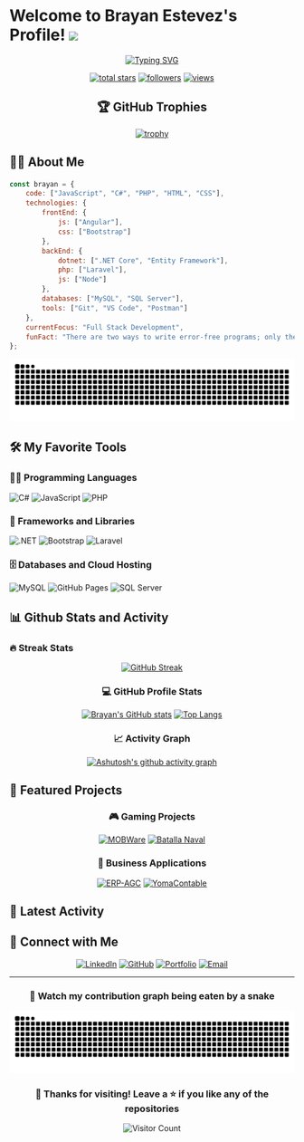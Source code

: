 # Welcome to Brayan Estevez's Profile! <img src="https://media.giphy.com/media/hvRJCLFzcasrR4ia7z/giphy.gif" width="28">

<div align="center">
  
[![Typing SVG](https://readme-typing-svg.herokuapp.com?font=Fira+Code&pause=1000&color=2E9DFF&center=true&vCenter=true&random=false&width=435&lines=Full+Stack+Developer;Passionate+about+technology;Building+innovative+solutions)](https://git.io/typing-svg)

<p align="center">
  <a href="https://github.com/BrayanEstevezC?tab=repositories&sort=stargazers">
    <img alt="total stars" title="Total stars on GitHub" src="https://custom-icon-badges.demolab.com/github/stars/BrayanEstevezC?color=55960c&style=for-the-badge&labelColor=488207&logo=star"/></a>
  <a href="https://github.com/BrayanEstevezC?tab=followers">
    <img alt="followers" title="Follow me on Github" src="https://custom-icon-badges.demolab.com/github/followers/BrayanEstevezC?color=236ad3&labelColor=1155ba&style=for-the-badge&logo=person-add&label=Follow&logoColor=white"/></a>
  <a href="https://github.com/BrayanEstevezC/Simple-View-Counter">
    <img alt="views" title="GitHub profile views" src="https://freshidea.com/jonah/app/DenverCoder1-profile-views"/></a>
</p>

## 🏆 GitHub Trophies

[![trophy](https://github-profile-trophy.vercel.app/?username=BrayanEstevezC&theme=dracula&column=7)](https://github.com/ryo-ma/github-profile-trophy)

</div>

## 👨‍💻 About Me

```javascript
const brayan = {
    code: ["JavaScript", "C#", "PHP", "HTML", "CSS"],
    technologies: {
        frontEnd: {
            js: ["Angular"],
            css: ["Bootstrap"]
        },
        backEnd: {
            dotnet: [".NET Core", "Entity Framework"],
            php: ["Laravel"],
            js: ["Node"]
        },
        databases: ["MySQL", "SQL Server"],
        tools: ["Git", "VS Code", "Postman"]
    },
    currentFocus: "Full Stack Development",
    funFact: "There are two ways to write error-free programs; only the third one works"
};
```
<img src="https://raw.githubusercontent.com/BrayanEstevezC/BrayanEstevezC/output/snake.svg" alt="Snake animation" />

###
## 🛠️ My Favorite Tools

### 👨‍💻 Programming Languages

<p>
    <img alt="C#" src="https://custom-icon-badges.demolab.com/badge/C%23-68217A.svg?logo=cs2&logoColor=white&style=for-the-badge">
    <img alt="JavaScript" src="https://img.shields.io/badge/JavaScript-F7DF1E.svg?logo=javascript&logoColor=black&style=for-the-badge">
    <img alt="PHP" src="https://img.shields.io/badge/PHP-777BB4.svg?logo=php&logoColor=white&style=for-the-badge">
</p>

### 🧰 Frameworks and Libraries

<p>
    <img alt=".NET" src="https://img.shields.io/badge/.NET-512BD4.svg?logo=.net&logoColor=white&style=for-the-badge">
    <img alt="Bootstrap" src="https://img.shields.io/badge/Bootstrap-7952B3.svg?logo=bootstrap&logoColor=white&style=for-the-badge">
    <img alt="Laravel" src="https://img.shields.io/badge/Laravel-FF2D20.svg?logo=laravel&logoColor=white&style=for-the-badge">
</p>

### 🗄️ Databases and Cloud Hosting

<p>
    <img alt="MySQL" src="https://img.shields.io/badge/MySQL-00f.svg?logo=mysql&logoColor=white&style=for-the-badge">
    <img alt="GitHub Pages" src="https://img.shields.io/badge/GitHub%20Pages-327FC7.svg?logo=github&logoColor=white&style=for-the-badge">
    <img alt="SQL Server" src ="https://img.shields.io/badge/SQL%20Server-CC2927.svg?logo=microsoft%20sql%20server&logoColor=white&style=for-the-badge">
</p>

## 📊 Github Stats and Activity

### 🔥 Streak Stats

<div align="center">

[![GitHub Streak](https://github-readme-streak-stats.herokuapp.com?user=BrayanEstevezC&theme=dracula&hide_border=true&date_format=M%20j%5B%2C%20Y%5D)](https://git.io/streak-stats)

### 💻 GitHub Profile Stats

[![Brayan's GitHub stats](https://github-readme-stats.vercel.app/api?username=BrayanEstevezC&show_icons=true&theme=dracula&hide_border=true)](https://github.com/anuraghazra/github-readme-stats)
[![Top Langs](https://github-readme-stats.vercel.app/api/top-langs/?username=BrayanEstevezC&layout=compact&theme=dracula&hide_border=true)](https://github.com/anuraghazra/github-readme-stats)

### 📈 Activity Graph

[![Ashutosh's github activity graph](https://github-readme-activity-graph.vercel.app/graph?username=BrayanEstevezC&theme=dracula)](https://github.com/ashutosh00710/github-readme-activity-graph)

</div>

## 🎯 Featured Projects

<div align="center">

### 🎮 Gaming Projects
[![MOBWare](https://github-readme-stats.vercel.app/api/pin/?username=BrayanEstevezC&repo=MOBWare&theme=dracula&hide_border=true)](https://github.com/BrayanEstevezC/MOBWare)
[![Batalla Naval](https://github-readme-stats.vercel.app/api/pin/?username=BrayanEstevezC&repo=Juego-de-Batalla-Naval&theme=dracula&hide_border=true)](https://github.com/BrayanEstevezC/Juego-de-Batalla-Naval)

### 💼 Business Applications
[![ERP-AGC](https://github-readme-stats.vercel.app/api/pin/?username=BrayanEstevezC&repo=ERP-AGC&theme=dracula&hide_border=true)](https://github.com/BrayanEstevezC/ERP-AGC)
[![YomaContable](https://github-readme-stats.vercel.app/api/pin/?username=BrayanEstevezC&repo=YomaContable-&theme=dracula&hide_border=true)](https://github.com/BrayanEstevezC/YomaContable-)

</div>

## 🌟 Latest Activity

<!--START_SECTION:activity-->
<!--END_SECTION:activity-->

## 🤝 Connect with Me

<div align="center">
  
[![LinkedIn](https://img.shields.io/badge/LinkedIn-0077B5?style=for-the-badge&logo=linkedin&logoColor=white)](https://www.linkedin.com/in/brayan-estevez-05457333b/)
[![GitHub](https://img.shields.io/badge/GitHub-100000?style=for-the-badge&logo=github&logoColor=white)](https://github.com/BrayanEstevezC)
[![Portfolio](https://img.shields.io/badge/Portfolio-FF5722?style=for-the-badge&logo=google-chrome&logoColor=white)](https://brayanestevez.netlify.app/)
[![Email](https://img.shields.io/badge/Email-D14836?style=for-the-badge&logo=gmail&logoColor=white)](mailto:BrayanEstevezcbt3@gmail.com)

</div>

---

<div align="center">

### 🐍 Watch my contribution graph being eaten by a snake
<img src="https://raw.githubusercontent.com/BrayanEstevezC/BrayanEstevezC/output/snake.svg" alt="Snake animation" />

###

### 💖 Thanks for visiting! Leave a ⭐ if you like any of the repositories

![Visitor Count](https://profile-counter.glitch.me/BrayanEstevezC/count.svg)

</div>
